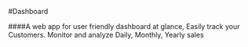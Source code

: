 #Dashboard

####A web app for user friendly dashboard at glance, Easily track your Customers. Monitor and analyze Daily, Monthly, Yearly sales
